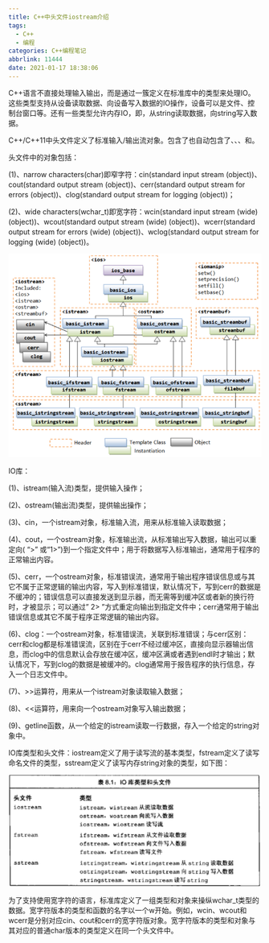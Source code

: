 ```yaml
---
title: C++中头文件iostream介绍
tags:
  - C++
  - 编程
categories: C++编程笔记
abbrlink: 11444
date: 2021-01-17 18:38:06
---
```

C++语言不直接处理输入输出，而是通过一簇定义在标准库中的类型来处理IO。这些类型支持从设备读取数据、向设备写入数据的IO操作，设备可以是文件、控制台窗口等。还有一些类型允许内存IO，即，从string读取数据，向string写入数据。

C++/C++11中头文件<iostream>定义了标准输入/输出流对象。包含了<iostream>也自动包含了<ios>、<streambuf>、<istream>、<ostream>和<iosfwd>。

头文件<iostream>中的对象包括：

(1)、narrow characters(char)即窄字符：cin(standard input stream (object))、cout(standard output stream (object))、cerr(standard output stream for errors (object))、clog(standard output stream for logging (object))；

(2)、wide characters(wchar_t)即宽字符：wcin(standard input stream (wide) (object))、wcout(standard output stream (wide)  (object))、wcerr(standard output stream for errors  (wide)  (object))、wclog(standard output stream for logging (wide) (object))。

![](./C-中头文件iostream介绍/C++IOheads,templatesandclass.png)

IO库：

(1)、istream(输入流)类型，提供输入操作；

(2)、ostream(输出流)类型，提供输出操作；

(3)、cin，一个istream对象，标准输入流，用来从标准输入读取数据；

(4)、cout，一个ostream对象，标准输出流，从标准输出写入数据，输出可以重定向( “>” 或“1>”)到一个指定文件中；用于将数据写入标准输出，通常用于程序的正常输出内容。

(5)、cerr，一个ostream对象，标准错误流，通常用于输出程序错误信息或与其它不属于正常逻辑的输出内容，写入到标准错误，默认情况下，写到cerr的数据是不缓冲的；错误信息可以直接发送到显示器，而无需等到缓冲区或者新的换行符时，才被显示；可以通过” 2> ”方式重定向输出到指定文件中；cerr通常用于输出错误信息或其它不属于程序正常逻辑的输出内容。

(6)、clog：一个ostream对象，标准错误流，关联到标准错误；与cerr区别：cerr和clog都是标准错误流，区别在于cerr不经过缓冲区，直接向显示器输出信息，而clog中的信息默认会存放在缓冲区，缓冲区满或者遇到endl时才输出；默认情况下，写到clog的数据是被缓冲的。clog通常用于报告程序的执行信息，存入一个日志文件中。

(7)、>>运算符，用来从一个istream对象读取输入数据；

(8)、<<运算符，用来向一个ostream对象写入输出数据；

(9)、getline函数，从一个给定的istream读取一行数据，存入一个给定的string对象中。

IO库类型和头文件：iostream定义了用于读写流的基本类型，fstream定义了读写命名文件的类型，sstream定义了读写内存string对象的类型，如下图：

![](./C-中头文件iostream介绍/io库类型和头文件.png)

为了支持使用宽字符的语言，标准库定义了一组类型和对象来操纵wchar_t类型的数据。宽字符版本的类型和函数的名字以一个w开始。例如，wcin、wcout和wcerr是分别对应cin、cout和cerr的宽字符版对象。宽字符版本的类型和对象与其对应的普通char版本的类型定义在同一个头文件中。
